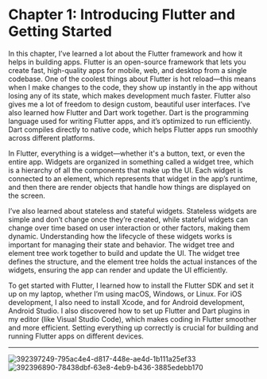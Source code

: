 # Chapter 1: Introducing Flutter and Getting Started
In this chapter, I’ve learned a lot about the Flutter framework and how it helps in building apps. Flutter is an open-source framework that lets you create fast, high-quality apps for mobile, web, and desktop from a single codebase. One of the coolest things about Flutter is hot reload—this means when I make changes to the code, they show up instantly in the app without losing any of its state, which makes development much faster. Flutter also gives me a lot of freedom to design custom, beautiful user interfaces.
I’ve also learned how Flutter and Dart work together. Dart is the programming language used for writing Flutter apps, and it’s optimized to run efficiently. Dart compiles directly to native code, which helps Flutter apps run smoothly across different platforms.

In Flutter, everything is a widget—whether it's a button, text, or even the entire app. Widgets are organized in something called a widget tree, which is a hierarchy of all the components that make up the UI. Each widget is connected to an element, which represents that widget in the app’s runtime, and then there are render objects that handle how things are displayed on the screen.

I’ve also learned about stateless and stateful widgets. Stateless widgets are simple and don’t change once they’re created, while stateful widgets can change over time based on user interaction or other factors, making them dynamic. Understanding how the lifecycle of these widgets works is important for managing their state and behavior.
The widget tree and element tree work together to build and update the UI. The widget tree defines the structure, and the element tree holds the actual instances of the widgets, ensuring the app can render and update the UI efficiently.

To get started with Flutter, I learned how to install the Flutter SDK and set it up on my laptop, whether I’m using macOS, Windows, or Linux. For iOS development, I also need to install Xcode, and for Android development, Android Studio. I also discovered how to set up Flutter and Dart plugins in my editor (like Visual Studio Code), which makes coding in Flutter smoother and more efficient. Setting everything up correctly is crucial for building and running Flutter apps on different devices.

---
![392397249-795ac4e4-d817-448e-ae4d-1b111a25ef33](https://github.com/user-attachments/assets/0b89cc7c-74aa-4560-bfae-02136cb9c564)
![392396890-78438dbf-63e8-4eb9-b436-3885edebb170](https://github.com/user-attachments/assets/294a508f-e000-4ab3-9eec-ce7421755df6)

